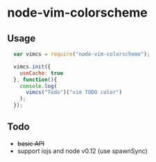 # node-vim-colorscheme

## Usage
```js
  var vimcs = require("node-vim-colorscheme");

  vimcs.init({
    useCache: true
  }, function(){
    console.log(
      vimcs("Todo")("vim TODO color")
    );
  });
```

## Todo
+ ~~basic API~~
+ support iojs and node v0.12 (use spawnSync)
